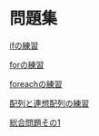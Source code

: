 # 問題集

<a href="" target="_blank">ifの練習</a>

<a href="" target="_blank">forの練習</a>

<a href="" target="_blank">foreachの練習</a>

<a href="" target="_blank">配列と連想配列の練習</a>

<a href="" target="_blank">総合問題その1</a>

<a href="" target="_blank"></a>

<a href="" target="_blank"></a>

<a href="" target="_blank"></a>

<a href="" target="_blank"></a>

<a href="" target="_blank"></a>



